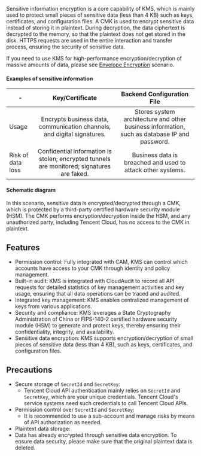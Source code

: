 Sensitive information encryption is a core capability of KMS, which is mainly used to protect small pieces of sensitive data (less than 4 KB) such as keys, certificates, and configuration files. A CMK is used to encrypt sensitive data instead of storing it in plaintext. During decryption, the data ciphertext is decrypted to the memory, so that the plaintext does not get stored in the disk. HTTPS requests are used in the entire interaction and transfer process, ensuring the security of sensitive data.

If you need to use KMS for high-performance encryption/decryption of massive amounts of data, please see [Envelope Encryption](https://intl.cloud.tencent.com/document/product/1030/31976) scenario.

#### Examples of sensitive information

| - | Key/Certificate | Backend Configuration File |
|-|:-:|:-:|
| Usage | Encrypts business data, communication channels, and digital signatures. | Stores system architecture and other business information, such as database IP and password. |
| Risk of data loss | Confidential information is stolen; encrypted tunnels are monitored; signatures are faked. | Business data is breached and used to attack other systems. | 


#### Schematic diagram

In this scenario, sensitive data is encrypted/decrypted through a CMK, which is protected by a third-party certified hardware security module (HSM). The CMK performs encryption/decryption inside the HSM, and any unauthorized party, including Tencent Cloud, has no access to the CMK in plaintext.




## Features

- Permission control: Fully integrated with CAM, KMS can control which accounts have access to your CMK through identity and policy management.
- Built-in audit: KMS is integrated with CloudAudit to record all API requests for detailed statistics of key management activities and key usage, ensuring that all data operations can be traced and audited.
- Integrated key management: KMS enables centralized management of keys from various applications.
- Security and compliance: KMS leverages a State Cryptography Administration of China or FIPS-140-2 certified hardware security module (HSM) to generate and protect keys, thereby ensuring their confidentiality, integrity, and availability.
- Sensitive data encryption: KMS supports encryption/decryption of small pieces of sensitive data (less than 4 KB), such as keys, certificates, and configuration files.


## Precautions
- Secure storage of `SecretId` and `SecretKey`:
	- Tencent Cloud API authentication mainly relies on `SecretId` and `SecretKey`, which are your unique credentials. Tencent Cloud's service systems need such credentials to call Tencent Cloud APIs.
- Permission control over `SecretId` and `SecretKey`:
	- It is recommended to use a sub-account and manage risks by means of API authorization as needed.
- Plaintext data storage:
 - Data has already encrypted through sensitive data encryption. To ensure data security, please make sure that the original plaintext data is deleted.
